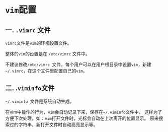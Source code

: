# `vim`配置

## 一.  `.vimrc` 文件

`vimrc`文件是`vim`的环境设置文件。

整体的`vim`的设置是在 `/etc/vimrc` 文件中。

不建议修改`/etc/vimrc `文件，每个用户可以在用户根目录中设置`vim`，新建` ~/.vimrc`，在这个文件里配置自己的`vim`。

## 二.  .`viminfo`文件

`~/.viminfo `文件是系统自动生成。

在vim中操作的行为，`vim`会自动记录下来，保存在` ~/.viminfo `文件中。
这样为了方便下次处理。如：`vim`打开文件时，光标会自动在上次离开的位置显示。
原来搜索过的字符串，新打开文件时自动高亮显示等。

